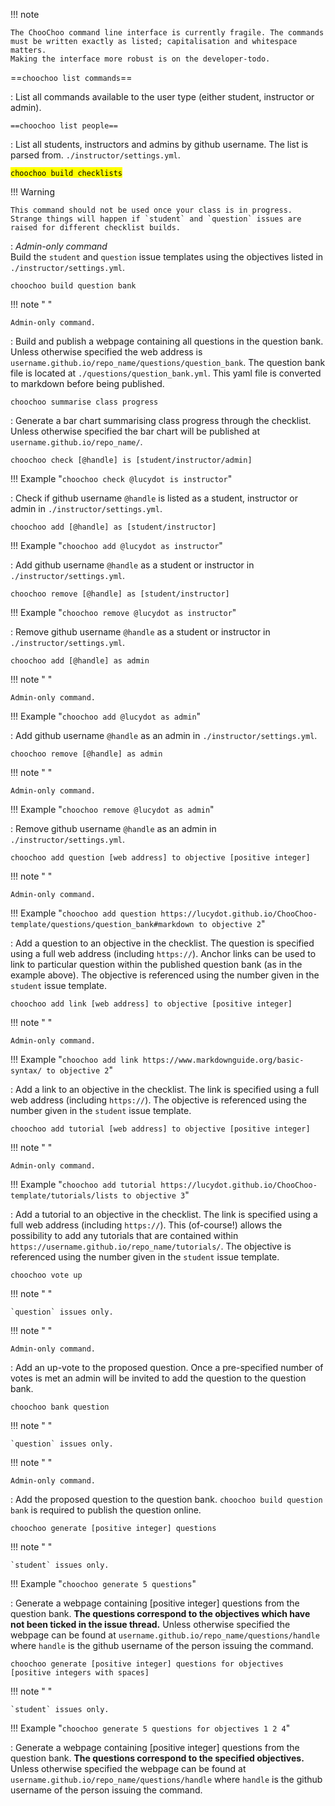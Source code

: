 !!! note

    The ChooChoo command line interface is currently fragile. The commands must be written exactly as listed; capitalisation and whitespace matters. 
    Making the interface more robust is on the developer-todo.

==`choochoo list commands`==

:   List all commands available to the user type (either student, instructor or admin).

`==choochoo list people==`

:   List all students, instructors and admins by github username. The list is parsed from. `./instructor/settings.yml`.

<mark>`choochoo build checklists`</mark>
    
!!! Warning

    This command should not be used once your class is in progress. Strange things will happen if `student` and `question` issues are raised for different checklist builds. 

:   *Admin-only command*  
    Build the `student` and `question` issue templates using the objectives listed in `./instructor/settings.yml`.

`choochoo build question bank`

!!! note " "

    Admin-only command.
    
:   Build and publish a webpage containing all questions in the question bank. Unless otherwise specified the web address is `username.github.io/repo_name/questions/question_bank`. The question bank file is located at `./questions/question_bank.yml`. This yaml file is converted to markdown before being published.

`choochoo summarise class progress`

:   Generate a bar chart summarising class progress through the checklist. Unless otherwise specified the bar chart will be published at `username.github.io/repo_name/`. 

`choochoo check [@handle] is [student/instructor/admin]`

!!! Example "`choochoo check @lucydot is instructor`"

:    Check if github username `@handle` is listed as a student, instructor or admin in `./instructor/settings.yml`.

`choochoo add [@handle] as [student/instructor]`

!!! Example "`choochoo add @lucydot as instructor`"

:    Add github username `@handle` as a student or instructor in `./instructor/settings.yml`.

`choochoo remove [@handle] as [student/instructor]`

!!! Example "`choochoo remove @lucydot as instructor`"

:    Remove github username `@handle` as a student or instructor in `./instructor/settings.yml`.

`choochoo add [@handle] as admin`

!!! note " "

    Admin-only command.

!!! Example "`choochoo add @lucydot as admin`"

:    Add github username `@handle` as an admin in `./instructor/settings.yml`.

`choochoo remove [@handle] as admin`

!!! note " "

    Admin-only command.

!!! Example "`choochoo remove @lucydot as admin`"

:    Remove github username `@handle` as an admin in `./instructor/settings.yml`.
    
`choochoo add question [web address] to objective [positive integer]`

!!! note " "

    Admin-only command.

!!! Example "`choochoo add question https://lucydot.github.io/ChooChoo-template/questions/question_bank#markdown to objective 2`"

:    Add a question to an objective in the checklist. The question is specified using a full web address (including `https://`). Anchor links can be used to link to particular question within the published question bank (as in the example above). The objective is referenced using the number given in the `student` issue template.

`choochoo add link [web address] to objective [positive integer]`

!!! note " "

    Admin-only command.

!!! Example "`choochoo add link https://www.markdownguide.org/basic-syntax/ to objective 2`"

:    Add a link to an objective in the checklist. The link is specified using a full web address (including `https://`). The objective is referenced using the number given in the `student` issue template.

`choochoo add tutorial [web address] to objective [positive integer]`

!!! note " "

    Admin-only command.

!!! Example "`choochoo add tutorial https://lucydot.github.io/ChooChoo-template/tutorials/lists to objective 3`"

:    Add a tutorial to an objective in the checklist. The link is specified using a full web address (including `https://`). This (of-course!) allows the possibility to add any tutorials that are contained within `https://username.github.io/repo_name/tutorials/`. The objective is referenced using the number given in the `student` issue template.

`choochoo vote up`

!!! note " "

    `question` issues only.

!!! note " "

    Admin-only command.

:    Add an up-vote to the proposed question. Once a pre-specified number of votes is met an admin will be invited to add the question to the question bank.

`choochoo bank question`

!!! note " "

    `question` issues only.

!!! note " "

    Admin-only command.

:   Add the proposed question to the question bank. `choochoo build question bank` is required to publish the question online.

`choochoo generate [positive integer] questions`

!!! note " "

    `student` issues only.
    
!!! Example "`choochoo generate 5 questions`"

:   Generate a webpage containing [positive integer] questions from the question bank. **The questions correspond to the objectives which have not been ticked in the issue thread.** Unless otherwise specified the webpage can be found at `username.github.io/repo_name/questions/handle` where `handle` is the github username of the person issuing the command.

`choochoo generate [positive integer] questions for objectives [positive integers with spaces]`

!!! note " "

    `student` issues only.
    
!!! Example "`choochoo generate 5 questions for objectives 1 2 4`"

:   Generate a webpage containing [positive integer] questions from the question bank. **The questions correspond to the specified objectives.** Unless otherwise specified the webpage can be found at `username.github.io/repo_name/questions/handle` where `handle` is the github username of the person issuing the command.

